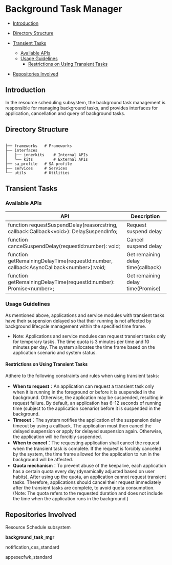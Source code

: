 # Background Task Manager

-   [Introduction](#section11660541593)
-   [Directory Structure](#section161941989596)
-   [Transient Tasks](#section1312121216216)
    -   [Available APIs](#section114564657874)
    -   [Usage Guidelines](#section129654513264)
        -   [Restrictions on Using Transient Tasks](#section1551164914237)

-   [Repositories Involved](#section1371113476307)

## Introduction<a name="section11660541593"></a>

In the resource scheduling subsystem, the background task management is responsible for managing background tasks, and provides interfaces for application, cancellation and query of background tasks.

## Directory Structure<a name="section161941989596"></a>

```

├── frameworks   # Frameworks
├── interfaces
│   ├── innerkits    # Internal APIs
│   └── kits         # External APIs
├── sa_profile   # SA profile
├── services     # Services
└── utils        # Utilities

```
## Transient Tasks<a name="section1312121216216"></a>

### Available APIs<a name="section114564657874"></a>

API                                                      |     Description                         
---------------------------------------------------------|-----------------------------------------
function requestSuspendDelay(reason:string, callback:Callback\<void>): DelaySuspendInfo; | Request suspend delay 
function cancelSuspendDelay(requestId:number): void;        | Cancel suspend delay 
function getRemainingDelayTime(requestId:number, callback:AsyncCallback\<number>):void; | Get remaining delay time(callback) 
function getRemainingDelayTime(requestId:number): Promise\<number>; | Get remaining delay time(Promise) 

### Usage Guidelines<a name="section129654513264"></a>

As mentioned above, applications and service modules with transient tasks have their suspension delayed so that their running is not affected by background lifecycle management within the specified time frame.

- Note: Applications and service modules can request transient tasks only for temporary tasks. The time quota is 3 minutes per time and 10 minutes per day. The system allocates the time frame based on the application scenario and system status.

#### Restrictions on Using Transient Tasks<a name="section1551164914237"></a>

Adhere to the following constraints and rules when using transient tasks:

- **When to request**：An application can request a transient task only when it is running in the foreground or before it is suspended in the background. Otherwise, the application may be suspended, resulting in request failure. By default, an application has 6–12 seconds of running time (subject to the application scenario) before it is suspended in the background.
- **Timeout**：The system notifies the application of the suspension delay timeout by using a callback. The application must then cancel the delayed suspension or apply for delayed suspension again. Otherwise, the application will be forcibly suspended.
- **When to cancel**：The requesting application shall cancel the request when the transient task is complete. If the request is forcibly canceled by the system, the time frame allowed for the application to run in the background will be affected.
- **Quota mechanism**：To prevent abuse of the keepalive, each application has a certain quota every day (dynamically adjusted based on user habits). After using up the quota, an application cannot request transient tasks. Therefore, applications should cancel their request immediately after the transient tasks are complete, to avoid quota consumption. (Note: The quota refers to the requested duration and does not include the time when the application runs in the background.)

## Repositories Involved<a name="section1371113476307"></a>

Resource Schedule subsystem

**background\_task\_mgr**

notification_ces_standard

appexecfwk_standard
